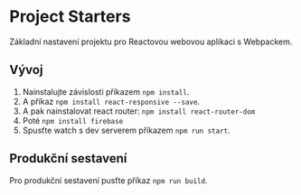 # Project Starters

Základní nastavení projektu pro Reactovou webovou aplikaci s Webpackem.

## Vývoj

1. Nainstalujte závislosti příkazem `npm install`.
2. A příkaz `npm install react-responsive --save`.
3. A pak nainstalovat react router: `npm install react-router-dom`
4. Poté `npm install firebase`
5. Spusťte watch s dev serverem příkazem `npm run start`.

## Produkční sestavení

Pro produkční sestavení pusťte příkaz `npm run build`.
